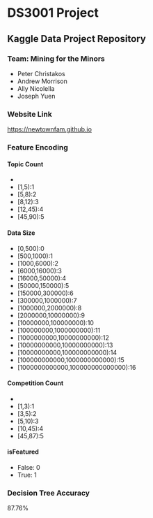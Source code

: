 # DS3001 Project
## Kaggle Data Project Repository
### Team: Mining for the Minors
- Peter Christakos
- Andrew Morrison
- Ally Nicolella
- Joseph Yuen

### Website Link
https://newtownfam.github.io

### Feature Encoding
#### Topic Count
- [0]:0
- [1,5):1
- [5,8):2
- [8,12):3
- [12,45):4
- [45,90):5

#### Data Size
- [0,500):0
- [500,1000):1
- [1000,6000):2
- [6000,16000):3
- [16000,50000):4
- [50000,150000):5
- [150000,300000):6
- [300000,1000000):7
- [1000000,2000000):8
- [2000000,10000000):9
- [10000000,100000000):10
- [100000000,1000000000):11
- [1000000000,10000000000):12
- [10000000000,10000000000):13
- [10000000000,100000000000):14
- [100000000000,1000000000000):15
- [1000000000000,100000000000000):16

#### Competition Count
- [0]:0
- [1,3):1
- [3,5):2
- [5,10):3
- [10,45):4
- [45,87):5

#### isFeatured
- False: 0
- True: 1

### Decision Tree Accuracy
87.76%

